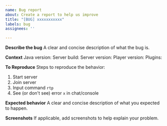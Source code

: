 ```yaml
---
name: Bug report
about: Create a report to help us improve
title: "[BUG] xxxxxxxxxxx"
labels: bug
assignees: ''

---
```


**Describe the bug**
A clear and concise description of what the bug is.

**Context**
Java version:
Server build:
Server version:
Player version:
Plugins:

**To Reproduce**
Steps to reproduce the behavior:
1. Start server
2. Join server
3. Input command `rtp`
4. See (or don't see) error `x` in chat/console

**Expected behavior**
A clear and concise description of what you expected to happen.

**Screenshots**
If applicable, add screenshots to help explain your problem.
